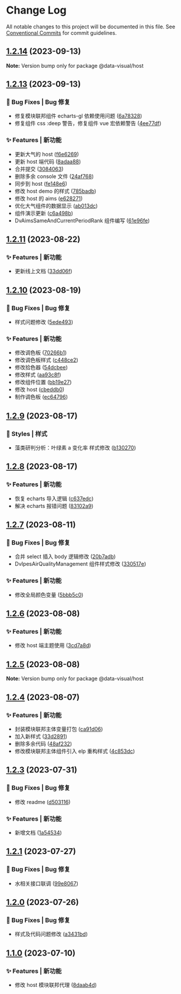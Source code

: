# Change Log

All notable changes to this project will be documented in this file.
See [Conventional Commits](https://conventionalcommits.org) for commit guidelines.

## [1.2.14](https://git.fpi-inc.site/product/ued-products/data-visual/compare/v1.2.13...v1.2.14) (2023-09-13)

**Note:** Version bump only for package @data-visual/host

## [1.2.13](https://git.fpi-inc.site/product/ued-products/data-visual/compare/v1.2.12...v1.2.13) (2023-09-13)

### 🐛 Bug Fixes | Bug 修复

- 修复模块联邦组件 echarts-gl 依赖使用问题 ([6a78328](https://git.fpi-inc.site/product/ued-products/data-visual/commit/6a78328af8afa78c51338e3bede9c12026e08300))
- 修复组件 css :deep 警告，修复组件 vue 宏依赖警告 ([4ee77df](https://git.fpi-inc.site/product/ued-products/data-visual/commit/4ee77df1963148858438ab2a7242dfbdeb57b129))

### ✨ Features | 新功能

- 更新大气的 host ([f6e6269](https://git.fpi-inc.site/product/ued-products/data-visual/commit/f6e626990a930f7f596710de02bcd8717329b0f1))
- 更新 host 端代码 ([8adaa88](https://git.fpi-inc.site/product/ued-products/data-visual/commit/8adaa883128b9ecf4f7b53a2055f77139d3e197d))
- 合并提交 ([3084063](https://git.fpi-inc.site/product/ued-products/data-visual/commit/30840636f7b498c7f6f39ae70053f8c029dd8094))
- 删除多余 console 文件 ([24af768](https://git.fpi-inc.site/product/ued-products/data-visual/commit/24af76810147cf73dbbb36b7df4a65f0bf8c6cb8))
- 同步到 host ([fe148e6](https://git.fpi-inc.site/product/ued-products/data-visual/commit/fe148e6e2c739721bdc80a5776db17608e11647f))
- 修改 host demo 的样式 ([785badb](https://git.fpi-inc.site/product/ued-products/data-visual/commit/785badb3d3d6628016920aa895b320ca8b689f6c))
- 修改 host 的 aims ([e628271](https://git.fpi-inc.site/product/ued-products/data-visual/commit/e62827110d8afaf5b3068484b00c6d6c2ea382d4))
- 优化大气组件的数据显示 ([ab013dc](https://git.fpi-inc.site/product/ued-products/data-visual/commit/ab013dc31fd28950bcc38b77ac38ed65c6adc92d))
- 组件演示更新 ([c6a498b](https://git.fpi-inc.site/product/ued-products/data-visual/commit/c6a498b84297d3eec00cb6a870c6083b0fe8a69f))
- DvAimsSameAndCurrentPeriodRank 组件编写 ([61e96fe](https://git.fpi-inc.site/product/ued-products/data-visual/commit/61e96fe336726623febb70e8ed504cf2fb2531a1))

## [1.2.11](https://git.fpi-inc.site/product/ued-products/data-visual/compare/v1.2.10...v1.2.11) (2023-08-22)

### ✨ Features | 新功能

- 更新线上文档 ([33dd06f](https://git.fpi-inc.site/product/ued-products/data-visual/commit/33dd06ff9b0319a87d25665e2864170d9c655b1d))

## [1.2.10](https://git.fpi-inc.site/product/ued-products/data-visual/compare/v1.2.9...v1.2.10) (2023-08-19)

### 🐛 Bug Fixes | Bug 修复

- 样式问题修改 ([5ede493](https://git.fpi-inc.site/product/ued-products/data-visual/commit/5ede4933e75e7484897e3bd3631026a926fe7e01))

### ✨ Features | 新功能

- 修改调色板 ([70266b1](https://git.fpi-inc.site/product/ued-products/data-visual/commit/70266b190e93292d1277aa706e5d0d2f55841bea))
- 修改调色板样式 ([c448ce2](https://git.fpi-inc.site/product/ued-products/data-visual/commit/c448ce20c4e00f23964388d9a3117210d3a78fac))
- 修改拾色器 ([54dcbee](https://git.fpi-inc.site/product/ued-products/data-visual/commit/54dcbee12022cffe85c5e6cb8f547baf847cccb8))
- 修改样式 ([aa93c8f](https://git.fpi-inc.site/product/ued-products/data-visual/commit/aa93c8fa0155084668dcf12939ce33e4f03c9a0f))
- 修改组件位置 ([bb19e27](https://git.fpi-inc.site/product/ued-products/data-visual/commit/bb19e274f853e5cf19a449f235bf70122db8e1b9))
- 修改 host ([cbeddb0](https://git.fpi-inc.site/product/ued-products/data-visual/commit/cbeddb014a2e9d42d2b01db84647a41122c8c82f))
- 制作调色板 ([ec64796](https://git.fpi-inc.site/product/ued-products/data-visual/commit/ec64796c73eee31d383bdfa444d8fed6fdfec088))

## [1.2.9](https://git.fpi-inc.site/product/ued-products/data-visual/compare/v1.2.8...v1.2.9) (2023-08-17)

### 💄 Styles | 样式

- 藻类研判分析：叶绿素 a 变化率 样式修改 ([b130270](https://git.fpi-inc.site/product/ued-products/data-visual/commit/b1302706851acdc39c402ab138cf75639cbe9a4e))

## [1.2.8](https://git.fpi-inc.site/product/ued-products/data-visual/compare/v1.2.7...v1.2.8) (2023-08-17)

### ✨ Features | 新功能

- 恢复 echarts 导入逻辑 ([c637edc](https://git.fpi-inc.site/product/ued-products/data-visual/commit/c637edc83fd5cbf1dc90fec2b4c32f35e7d6ef5b))
- 解决 echarts 报错问题 ([83102a9](https://git.fpi-inc.site/product/ued-products/data-visual/commit/83102a9a0eb2ac6eb03c6a1ed1cdbd3e12776c45))

## [1.2.7](https://git.fpi-inc.site/product/ued-products/data-visual/compare/v1.2.6...v1.2.7) (2023-08-11)

### 🐛 Bug Fixes | Bug 修复

- 合并 select 插入 body 逻辑修改 ([20b7adb](https://git.fpi-inc.site/product/ued-products/data-visual/commit/20b7adb9795fccd9b96ad3633847c395d0db6b80))
- DvIpesAirQualityManagement 组件样式修改 ([330517e](https://git.fpi-inc.site/product/ued-products/data-visual/commit/330517e5a5f908a547873ce4bc02f4ff5c221f72))

### ✨ Features | 新功能

- 修改全局颜色变量 ([5bbb5c0](https://git.fpi-inc.site/product/ued-products/data-visual/commit/5bbb5c0c2265351097bbad7fc4d51a4071163201))

## [1.2.6](https://git.fpi-inc.site/product/ued-products/data-visual/compare/v1.2.5...v1.2.6) (2023-08-08)

### ✨ Features | 新功能

- 修改 host 端主题使用 ([3cd7a8d](https://git.fpi-inc.site/product/ued-products/data-visual/commit/3cd7a8d9b7e26222ff820f35bc2f44648f64b5bd))

## [1.2.5](https://git.fpi-inc.site/product/ued-products/data-visual/compare/v1.2.4...v1.2.5) (2023-08-08)

**Note:** Version bump only for package @data-visual/host

## [1.2.4](https://git.fpi-inc.site/product/ued-products/data-visual/compare/v1.2.3...v1.2.4) (2023-08-07)

### ✨ Features | 新功能

- 封装模块联邦主体变量打包 ([ca91d06](https://git.fpi-inc.site/product/ued-products/data-visual/commit/ca91d06117a23a06aad01548792131155151a952))
- 加入新样式 ([33d2891](https://git.fpi-inc.site/product/ued-products/data-visual/commit/33d289186ebfa93f884b062976f6e516fb88dc65))
- 删除多余代码 ([48af232](https://git.fpi-inc.site/product/ued-products/data-visual/commit/48af232e391475048dc463e5812e7e0c2bf0c5cb))
- 修改模块联邦主体组件引入 elp 重构样式 ([4c853dc](https://git.fpi-inc.site/product/ued-products/data-visual/commit/4c853dc9aad10906d70b1f4aaa4fcf8cced2107d))

## [1.2.3](https://git.fpi-inc.site/product/ued-products/data-visual/compare/v1.2.2...v1.2.3) (2023-07-31)

### 🐛 Bug Fixes | Bug 修复

- 修改 readme ([d503116](https://git.fpi-inc.site/product/ued-products/data-visual/commit/d5031165fdc6a4de3748ca50fabebe8860497ea8))

### ✨ Features | 新功能

- 新增文档 ([1a54534](https://git.fpi-inc.site/product/ued-products/data-visual/commit/1a54534b5cef10257bbd5d48949b564aa58d4b11))

## [1.2.1](https://git.fpi-inc.site/product/ued-products/data-visual/compare/v1.2.0...v1.2.1) (2023-07-27)

### 🐛 Bug Fixes | Bug 修复

- 水相关接口联调 ([99e8067](https://git.fpi-inc.site/product/ued-products/data-visual/commit/99e806784192d0d55775e4aa574b133c6bc05e01))

## [1.2.0](https://git.fpi-inc.site/product/ued-products/data-visual/compare/v1.1.5...v1.2.0) (2023-07-26)

### 🐛 Bug Fixes | Bug 修复

- 样式及代码问题修改 ([a3431bd](https://git.fpi-inc.site/product/ued-products/data-visual/commit/a3431bd8d661874e22e9cff00928fe1090bf7ae2))

## [1.1.0](https://git.fpi-inc.site/product/ued-products/data-visual/compare/@data-visual/host@1.1.0...@data-visual/host@1.1.0) (2023-07-10)

### ✨ Features | 新功能

- 修改 host 模块联邦代理 ([8daab4d](https://git.fpi-inc.site/product/ued-products/data-visual/commit/8daab4d0eb234bb97ac257a1a62c9df421073803))
